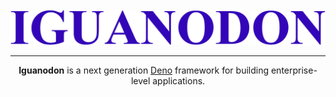 <div align="center">
  <br />
  <img alt="dinos are cool!" src="./media/logo.svg" />
  <hr>
  <strong>Iguanodon</strong> is a next generation <a href="https://deno.kand">Deno</a> framework for building enterprise-level applications.
</div>